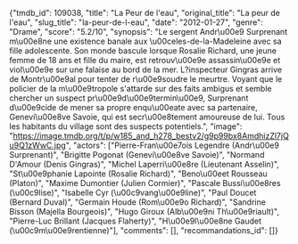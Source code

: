 {"tmdb_id": 109038, "title": "La Peur de l'eau", "original_title": "La peur de l'eau", "slug_title": "la-peur-de-l-eau", "date": "2012-01-27", "genre": "Drame", "score": "5.2/10", "synopsis": "Le sergent Andr\u00e9 Surprenant m\u00e8ne une existence banale aux \u00celes-de-la-Madeleine avec sa fille adolescente. Son monde bascule lorsque Rosalie Richard, une jeune femme de 18 ans et fille du maire, est retrouv\u00e9e assassin\u00e9e et viol\u00e9e sur une falaise au bord de la mer. L?inspecteur Gingras arrive de Montr\u00e9al pour tenter de r\u00e9soudre le meurtre. Voyant que le policier de la m\u00e9tropole s'attarde sur des faits ambigus et semble chercher un suspect pr\u00e9d\u00e9termin\u00e9, Surprenant d\u00e9cide de mener sa propre enqu\u00eate avec sa partenaire, Genevi\u00e8ve Savoie, qui est secr\u00e8tement amoureuse de lui. Tous les habitants du village sont des suspects potentiels.", "image": "https://image.tmdb.org/t/p/w185_and_h278_bestv2/g9p99bx8AmdhizZl7jQu9Q1zWwC.jpg", "actors": ["Pierre-Fran\u00e7ois Legendre (Andr\u00e9 Surprenant)", "Brigitte Pogonat (Genevi\u00e8ve Savoie)", "Normand D'Amour (Denis Gingras)", "Michel Laperri\u00e8re (Lieutenant Asselin)", "St\u00e9phanie Lapointe (Rosalie Richard)", "Beno\u00eet Rousseau (Platon)", "Maxime Dumontier (Julien Cormier)", "Pascale Bussi\u00e8res (\u00c9lise)", "Isabelle Cyr (\u00c9vang\u00e9line)", "Paul Doucet (Bernard Duval)", "Germain Houde (Rom\u00e9o Richard)", "Sandrine Bisson (Majella Bourgeois)", "Hugo Giroux (Alb\u00e9ni Th\u00e9riault)", "Pierre-Luc Brillant (Jacques Flaherty)", "H\u00e9l\u00e8ne Gaudet (\u00c9m\u00e9rentienne)"], "comments": [], "recommandations_id": []}